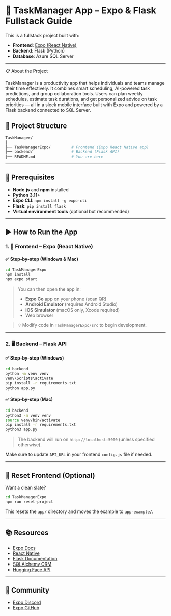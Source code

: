 # 🚀 TaskManager App – Expo & Flask Fullstack Guide

This is a fullstack project built with:

- **Frontend**: [Expo (React Native)](https://expo.dev)
- **Backend**: Flask (Python)
- **Database**: Azure SQL Server

---

📋 About the Project

TaskManager is a productivity app that helps individuals and teams manage their time effectively. It combines smart scheduling, AI-powered task predictions, and group collaboration tools. Users can plan weekly schedules, estimate task durations, and get personalized advice on task priorities — all in a sleek mobile interface built with Expo and powered by a Flask backend connected to SQL Server.

## 🧹 Project Structure

```bash
TaskManager/
│
├── TaskManagerExpo/         # Frontend (Expo React Native app)
├── backend/                 # Backend (Flask API)
├── README.md                # You are here
```

---

## 🔧 Prerequisites

- **Node.js** and **npm** installed
- **Python 3.11+**
- **Expo CLI**: `npm install -g expo-cli`
- **Flask**: `pip install flask`
- **Virtual environment tools** (optional but recommended)

---

## ▶️ How to Run the App

### 1. 📱 Frontend – Expo (React Native)

#### ✅ Step-by-step (Windows & Mac)

```bash
cd TaskManagerExpo
npm install
npx expo start
```

> You can then open the app in:
> - **Expo Go** app on your phone (scan QR)
> - **Android Emulator** (requires Android Studio)
> - **iOS Simulator** (macOS only, Xcode required)
> - Web browser

> 💡 Modify code in `TaskManagerExpo/src` to begin development.

---

### 2. 🖥️ Backend – Flask API

#### ✅ Step-by-step (Windows)

```bash
cd backend
python -m venv venv
venv\Scripts\activate
pip install -r requirements.txt
python app.py
```

#### ✅ Step-by-step (Mac)

```bash
cd backend
python3 -m venv venv
source venv/bin/activate
pip install -r requirements.txt
python3 app.py
```

> The backend will run on `http://localhost:5000` (unless specified otherwise).

Make sure to update `API_URL` in your frontend `config.js` file if needed.

---

## 🔄 Reset Frontend (Optional)

Want a clean slate?

```bash
cd TaskManagerExpo
npm run reset-project
```

This resets the `app/` directory and moves the example to `app-example/`.

---

## 📚 Resources

- [Expo Docs](https://docs.expo.dev/)
- [React Native](https://reactnative.dev/)
- [Flask Documentation](https://flask.palletsprojects.com/)
- [SQLAlchemy ORM](https://docs.sqlalchemy.org/)
- [Hugging Face API](https://huggingface.co/inference-api)

---

## 💬 Community

- [Expo Discord](https://chat.expo.dev)
- [Expo GitHub](https://github.com/expo/expo)


